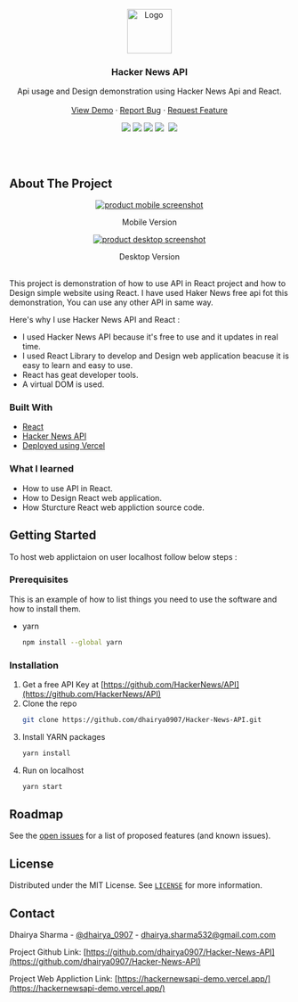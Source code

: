 <!-- PROJECT LOGO -->

<p align="center">
  <a href="https://hackernewsapi-demo.vercel.app/">
    <img src="https://drive.google.com/uc?export=download&id=1eoo2L0fmBEWq1IIx25UAsC8AuS2rdEya" alt="Logo" width="80" height="80">
  </a>

  <h3 align="center">Hacker News API</h3>

  <p align="center">
    Api usage and Design demonstration using Hacker News Api and React.
    <br />
    <br />
    <a href="https://hackernewsapi-demo.vercel.app/">View Demo</a>
    ·
    <a href="https://github.com/dhairya0907/Hacker-News-API/issues">Report Bug</a>
    ·
    <a href="https://github.com/dhairya0907/Hacker-News-API/issues">Request Feature</a>
  </p>
</p>

<!-- PROJECT SHIELDS -->
<div align="center">
   <a target="_blank" href="https://github.com/dhairya0907/Hacker-News-API/blob/main/LICENSE"><img src="https://badgen.net/badge/license/MIT/blue"></a>
  <a target="_blank" href=https://github.com/dhairya0907/Hacker-News-API/actions><img src="https://github.com/dhairya0907/Hacker-News-API/workflows/Build/badge.svg"></a>
  <a target="_blank" href=https://github.com/dhairya0907/Hacker-News-API/actions><img src="https://github.com/dhairya0907/Hacker-News-API/workflows/CodeQL/badge.svg"></a>
   <a target="_blank" href="https://www.linkedin.com/in/dhairyasharma0907/"><img src="https://img.shields.io/badge/style--5eba00.svg?label=LinkedIn&logo=linkedin&style=social"></a>&nbsp;
    <a target="_blank" href="https://twitter.com/dhairya_0907"><img src="https://img.shields.io/twitter/follow/dhairya_0907?label=Follow&style=social"></a>
</div>




<!-- ABOUT THE PROJECT -->
<p>
  <br/>
  <br/>
</p>


## About The Project

<p align="center" >
   <a href="https://hackernewsapi-demo.vercel.app/">
    <img alt="product mobile screenshot" src="https://drive.google.com/uc?export=download&id=1CwA1FNWdop3shQpT0cCb7E9ySoJk6zUF" />
 </a>
<p  align="center">
  Mobile Version
  <br/>
 
</p>

</p>
<p align="center" >
   <a href="https://hackernewsapi-demo.vercel.app/">
    <img alt="product desktop screenshot" src="https://drive.google.com/uc?export=download&id=10SQvRpio70p_ruHAdm-rogqsTztvtppk"/>
    </a>

</p>
<p  align="center">
  Desktop Version
  <br/>
 <br/>
</p>

 

This project is demonstration of how to use API in React project and how to Design simple website using React. I have used Haker News free api fot this demonstration, You can use any other API in same way.

Here's why I use Hacker News API and React :
* I used Hacker News API because it's free to use and it updates in real time.
* I used React Library to develop and Design web application beacuse it is easy to learn and easy to use.
* React has geat developer tools.
* A virtual DOM is used.

### Built With
* [React](https://reactjs.org/)
* [Hacker News API](https://github.com/HackerNews/API)
* [Deployed using Vercel](https://vercel.com/)

### What I learned
* How to use API in React.
* How to Design React web application.
* How Sturcture React web appliction source code.



<!-- GETTING STARTED -->
## Getting Started

To host web applictaion on user localhost follow below steps :

### Prerequisites

This is an example of how to list things you need to use the software and how to install them.
* yarn
  ```sh
  npm install --global yarn
  ```

### Installation

1. Get a free API Key at [https://github.com/HackerNews/API](https://github.com/HackerNews/API)
2. Clone the repo
   ```sh
   git clone https://github.com/dhairya0907/Hacker-News-API.git
   ```
3. Install YARN packages
   ```sh
   yarn install
   ```
4. Run on localhost
   ```sh
   yarn start
   ```

<!-- ROADMAP -->
## Roadmap

See the [open issues](https://github.com/dhairya0907/Hacker-News-API/issues) for a list of proposed features (and known issues).



<!-- LICENSE -->
## License

Distributed under the MIT License. See [`LICENSE`](https://github.com/dhairya0907/Hacker-News-API/blob/main/LICENSE) for more information.



<!-- CONTACT -->
## Contact

Dhairya Sharma - [@dhairya_0907](https://twitter.com/dhairya_0907) - dhairya.sharma532@gmail.com.com

Project Github Link: [https://github.com/dhairya0907/Hacker-News-API](https://github.com/dhairya0907/Hacker-News-API)

Project Web Appliction Link: [https://hackernewsapi-demo.vercel.app/](https://hackernewsapi-demo.vercel.app/)
